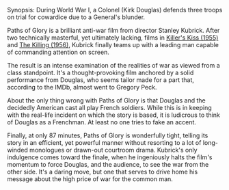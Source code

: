 Synopsis: During World War I, a Colonel (Kirk Douglas) defends three troops on trial for cowardice due to a General's blunder.

Paths of Glory is a brilliant anti-war film from director Stanley Kubrick. After two technically masterful, yet ultimately lacking, films in <a href="/browse/reviews/killers-kiss-1955/">Killer's Kiss (1955)</a> and <a href="/browse/reviews/the-killing-1956/">The Killing (1956)</a>, Kubrick finally teams up with a leading man capable of commanding attention on screen.

The result is an intense examination of the realities of war as viewed from a class standpoint. It's a thought-provoking film anchored by a solid performance from Douglas, who seems tailor made for a part that, according to the IMDb, almost went to Gregory Peck.

About the only thing wrong with Paths of Glory is that Douglas and the decidedly American cast all play French soldiers. While this is in keeping with the real-life incident on which the story is based, it is ludicrous to think of Douglas as a Frenchman. At least no one tries to fake an accent.

Finally, at only 87 minutes, Paths of Glory is wonderfully tight, telling its story in an efficient, yet powerful manner without resorting to a lot of long-winded monologues or drawn-out courtroom drama. Kubrick's only indulgence comes toward the finale, when he ingeniously halts the film's momentum to force Douglas, and the audience, to see the war from the other side. It's a daring move, but one that serves to drive home his message about the high price of war for the common man.
